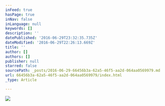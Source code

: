 ```yaml
---
inFeed: true
hasPage: true
inNav: false
inLanguage: null
keywords: []
description: ''
datePublished: '2016-06-29T23:32:35.735Z'
dateModified: '2016-06-29T22:26:13.669Z'
title: ''
author: []
authors: []
publisher: null
starred: false
sourcePath: _posts/2016-06-29-66456b3a-62a5-46f5-aa2d-064aa0569979.md
url: 66456b3a-62a5-46f5-aa2d-064aa0569979/index.html
_type: Article

---
```

![](https://the-grid-user-content.s3-us-west-2.amazonaws.com/531aa2af-5231-44c8-8890-360f3719971f.jpg)